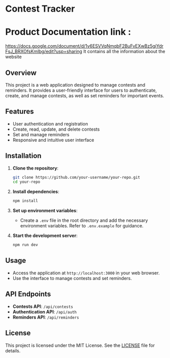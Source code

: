  # Contest Tracker
 # Product Documentation link : 
 https://docs.google.com/document/d/1v6ESVVqNmqbF2BuFvEXwBz5giYdrFsJ_BRXOfsKmIbg/edit?usp=sharing
 It contains all the information about the website
 
## Overview

This project is a web application designed to manage contests and reminders. It provides a user-friendly interface for users to authenticate, create, and manage contests, as well as set reminders for important events.

## Features

- User authentication and registration
- Create, read, update, and delete contests
- Set and manage reminders
- Responsive and intuitive user interface

## Installation

1. **Clone the repository**:
   ```bash
   git clone https://github.com/your-username/your-repo.git
   cd your-repo
   ```

2. **Install dependencies**:
   ```bash
   npm install
   ```

3. **Set up environment variables**:
   - Create a `.env` file in the root directory and add the necessary environment variables. Refer to `.env.example` for guidance.

4. **Start the development server**:
   ```bash
   npm run dev
   ```

## Usage

- Access the application at `http://localhost:3000` in your web browser.
- Use the interface to manage contests and set reminders.

## API Endpoints

- **Contests API**: `/api/contests`
- **Authentication API**: `/api/auth`
- **Reminders API**: `/api/reminders`

## License

This project is licensed under the MIT License. See the [LICENSE](LICENSE) file for details.
   
  
